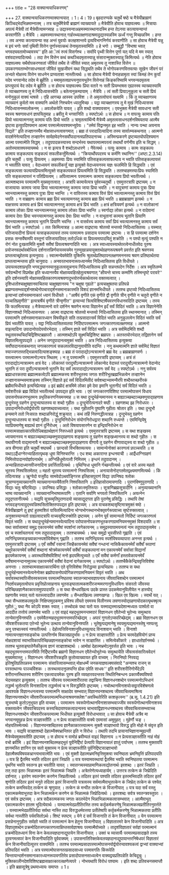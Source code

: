 +++
title = "28 वाक्यान्वयाधिकरणम्"

+++
27. वाक्यान्वयाधिकरणम्वाक्यान्वयात् । 1। 4। 19॥ बृहदारण्यके चतुर्थे षष्ठे च मैत्रेयीब्राह्मणं किञ्चिद्भेदभिन्नमाम्नातम् । तत्र चतुर्थेमैत्रेयी ब्राह्मणं व्याख्यायते ॥ मैत्रेयीति होवाच याज्ञवल्क्यः ॥ मित्रायाः अपत्यं मैत्रेयी तां मैत्रेयीत्यामन्त्र्याह ॥ उद्यास्यन्वाअहमस्मात्स्थानादस्मि हन्त तेऽनया कात्यायन्यान्तं करवाणीति ॥ मैत्रेयि । अहमस्मात्स्थानात् गार्हस्थ्यलक्षणादाश्रमादुद्यास्यन्नस्मि ऊर्ध्वं गन्तु मिच्छन्नस्मि । हन्त । तव अनया कात्यायन्या सह अन्तं युवयोः कलहशान्तये द्रव्यविभागनिर्णयं करवाणीति ॥ सा होवाच मैत्रेयी यन्नु म इयं भगोः सर्वा पृथिवी वित्तेन पूर्णास्यात्कथं तेनामृतास्यामिति ॥ हे भगो । सम्बुद्धौ "विभाषा भवत् भगवदघवतामोच्चावस्य'' इति आेत्वं रुत्वं विसर्गश्च । सर्वापि पृथ्वी वित्तेन पूर्णा यत् यदि मे मम स्यात् वशंवदास्यादित्यर्थः । तदा तेन वित्तेन कथं कथञ्चिदमृतास्यान्नु संसारान्मुक्तास्यान्नु किमित्यर्थः ॥ नेति होवाच याज्ञवल्क्यः यथैवोपकरणवतां जीवितं तथैव ते जीवितं स्यात् अमृतस्य तु नाशास्ति वित्तेन ॥ उपकरणवताम्भोगसाधनवतां जीवितं सुखजीवनं यथा सिद्ध्यति तथैव ते भोगोपकरणवित्तवत्याः सुखेन जीवनं परं लभ्यते मोक्षस्य वित्तेन साधनेन प्राप्यताशा नास्तीत्यर्थः ॥ सा होवाच मैत्रेयी येनाहन्नामृता स्यां किमहं तेन कुर्यां यदेव भगवान्वेद तदेव मे ब्रूहीति ॥ ममामृतत्वप्राप्त्यनुपायभूतेन वित्तेनाहं किङ्करिष्यामि भगवन्यदमृतत्व प्राप्त्युपायं वेद तदेव मे ब्रूहीति ॥ स होवाच याज्ञवल्क्यः प्रिया वतारे नः सती प्रियम्भाषस एह्यास्स्व व्याख्यास्यामि ते व्याचक्षाणस्य तु मे निदिध्यासस्वेति ॥ बतेत्यनुकम्पायाम् । मैत्रेयि । त्वं सती प्रियाऽनुकूला च सती प्रियं मनोनुकूलं वाक्यं भाषसे । एहि आगच्छ आस्स्व उपविश । ते अमृतत्वोपायं वक्ष्यामि । किं तु व्याचक्षाणस्य व्याख्यानं कुर्वतो मम वाक्यानि अर्थतो निश्चयेन ध्यातुमिच्छ । यद्वा व्याचक्षाणस्य तु मे मुखं निदिध्यासस्व निदिध्यासनमवलोकनम् । अवलोकयेति यावत् । इति शब्दो वाक्यावसान् । एवभुक्ता मैत्रेयी सावधाना सती स्वस्य श्रवणावधानं ज्ञापयितुमाह ॥ ब्रवीतु मे भगवानिति ॥ स्पष्टोऽर्थः ॥ स होवाच ॥ न वापत्युः कामाय पतिः प्रियो भवत्यात्मनस्तु कामाय पतिः प्रियो भवति ॥ त्रामृतत्वार्थिन्यै मैत्रेय्यै अमृतत्वसाधनदर्शनविषयतया आत्मैव द्रष्टव्य इत्युपदिश्यमान आत्मा परमात्मेत्यवश्यमभ्युपेयः । "तमेवं विद्वानमृत इह भवति । नान्यः पन्था अयनाय विद्यते'' इति तज्ज्ञानस्यैव मोक्षसाधनत्वावगमात् । ब्रह्म तं परादादित्यादिना तस्य सार्वात्म्यकथनात् । आत्मनो वादर्शनेनेत्यादिना तज्ज्ञानेन सार्वज्ञवेदनेनसर्वोपादानत्वप्रतिपादनाच्च । अस्मिन्प्रकरणे द्रष्टव्यतयोपदिश्यमान आत्मा परमात्मेति सिद्धम् । तदुपपादकस्यास्य सन्दर्भस्य यथापरमात्मपरत्वं तथार्थो वर्णनीय इति च सिद्धम् । अतोस्यावाक्यस्यायमर्थः । न वा इत्यत्र वै शब्दोऽवधारणे । नैवेत्यर्थः । पत्युः कामाय । कामः सङ्कल्पः कामाय सङ्कल्पाय सङ्कल्पं सफलीकर्त्तुमित्यर्थः । "क्रियार्थोपपदस्य च कर्मणि स्थानिनः'' (अष्टा.2.3.14) इति चतुर्थी । पत्युः प्रियत्वम् । अहमस्याः प्रियः स्यामिति पतिसङ्कल्पसाफल्याय न भवति पतिसङ्कल्पायत्तं न भवतीति यावत् । वेदाध्ययनं सफलीकर्त्तुं यज्ञ इत्युक्ते वेदाध्ययनस्य यज्ञः फलमिति हि सिद्ध्यति । एवं सङ्कल्पसा फल्यायप्रियत्वमित्युक्ते सङ्कल्पफलं प्रियत्वमिति हि सिद्ध्यति । ततश्चाहमस्याःप्रियः स्यामिति पति सङ्कल्पायत्तं न पतिप्रियत्वम् । अपित्वात्मनः परमात्मनः कामाय सङ्कल्पाय प्रियो भवतीत्यर्थः । आत्मशब्दस्य परमात्मनि मुख्यवृत्तत्वात् । अत्रापि कामायेत्यत्र पूर्ववच्चतुर्थी । एवमुत्तरत्रापि द्रष्टव्यम् ॥ न वाजायायाः कामाय जाया प्रिया भवत्यात्मनस्तु कामाय जाया प्रिया भवति । न वापुत्राणां कामाय पुत्राः प्रिया भवन्त्यात्मनस्तु कामाय पुत्राः प्रिया भवन्ति । न वावित्तस्य कामाय वित्तं प्रियं भवत्यात्मनस्तु कामाय वित्तं प्रियं भवति । न वाब्रह्मणः कामाय ब्रह्म प्रियं भवत्यामनस्तु कामाय ब्रह्म प्रियं भवति ॥ ब्रह्मब्राह्मण इत्यर्थः ॥ न वाक्षत्रस्य कामाय क्षत्रं प्रियं भवत्यात्मनस्तु कामाय क्षत्रं प्रियं भवति ॥ क्षत्रं क्षत्रियवर्ण इत्यर्थः ॥ न वालोकानां कामाय लोकाः प्रिया भवन्त्यात्मनस्तु कामाय लोकाः प्रिया भवन्ति ॥ स्वर्गाद्या लोका इत्यर्थः ॥ न वादेवानां कामाय देवाः प्रिया भवन्त्यात्मनस्तु कामाय देवाः प्रिया भवन्ति । न वाभूतानां कामाय भूतानि प्रियाणि भवन्त्यात्मनस्तु कामाय भूतानि प्रियाणि भवन्ति । न वासर्वस्य कामाय सर्वां प्रियं भवत्यात्मनस्तु कामाय सर्वं प्रियं भवति ॥ स्पष्टोऽर्थः । ततः किमित्यत्राह ॥ आत्मा वाद्रष्टव्यः श्रोतव्यो मन्तव्यो निदिध्यासितव्यः ॥ यस्मात् पतिजायादीनां प्रियत्वं यत्सङ्कल्पायत्तं तस्य परमात्मनः प्रसादाय परमात्मा द्रष्टव्यः । स हि परमात्मा दर्शनेन प्रसन्नः सन्सर्वेषामपि वस्तूनां पतिजायादिवत् ततोऽधिकं वा प्रियत्वमापादयितुं शक्रोति । न पश्यो मृत्युं पश्यति न रोगं नोत दुःखतामिति मुक्तौ सर्वेषां प्रियत्वश्रवणादिति भावः । अत्र स्वाध्यायस्यार्थपरत्वेनाधीतवेदः पुरुषः प्रयोजनवदर्थावबोधित्व दर्शनात्तन्निर्णयायस्वयमेव गुरुमुखान्नयायुक्तार्थग्रहणरूपश्रवणे प्रवर्त्तत इति श्रवणस्य प्राप्तत्वाच्छ्रोतव्य इत्यनुवादः । स्वात्मन्येवमेवेति युक्तिभिः श्रुतार्थप्रतिष्ठापनलक्षणमननस्य श्रवण प्रतिष्ठार्थतया प्राप्तत्वान्मन्तव्य इति चानुवादः । अनवरतभावनारूपध्यानमेव निदिध्यासितव्य इति विधीयते । उपायत्वदशाप्रभृति भगवद्ध्यानस्यानुकूलत्वसूचनाय निदिध्यासितव्य इति सन्नन्तपदेन निर्देशः । अत्र स्मृतिलम्भे सर्वग्रन्थीनां विप्रमोक्ष इति चध्यानस्यैव मोक्षाव्यवहितहेतुत्वश्रवणात् "क्षीयन्ते चास्य कर्म्माणि तस्मिन्दृष्टे परावरे'' इति दर्शनस्यापि मोक्षाव्यवहितकारणत्वश्रवणादुभयोरप्येकार्थत्वस्य वक्तव्यत्वात् । दृशिधातोश्चाक्षुषज्ञानवाचितया चाक्षुषज्ञानस्य "न चक्षुषा गृह्यते'' इत्यचाक्षुषतया प्रतिपन्ने ब्रह्मण्यसम्भवाद्दर्शनशब्देनोपचाराद्दर्शनसमानाकारमति विशदं ज्ञानमभिधीयते । ततश्च द्रष्टव्यो निदिध्यासितव्य इत्याभ्यां दर्शनसमानाकारं ध्यानं विधीयते । "आर्षेयं वृणीते एकं वृणीते द्वौ वृणीते त्रीन् वृणीते न चतुरो वृणीते न पञ्चातिप्रवृणीते'' इत्यत्रार्षेयं वृणीते त्रीन्वृणीत'' इत्याभ्यां त्रित्वविशिष्टार्षेयवरणविधानवदिति द्रष्टव्यम् । तस्य किं फलमित्यत्राह ॥ मैत्रेय्यात्मनो वारे दर्शनेन श्रवणेन मत्या विज्ञानेन इदँ सर्वं विदितं भवति ॥ अत्र विज्ञानेनेति विज्ञानशब्दो निदिध्यासनपरः । आत्मा वाद्रष्टव्यः श्रोतव्यो मन्तव्यो निदिध्यासितव्य इति स्थानमानात् । तस्मिन् परमात्मनि दर्शनसमानाकारध्यान विषयीकृते सति तत्प्रसादात्सर्वं विदितं भवति अनुकूलत्वेन विदितं भवति सर्वं प्रियं भवतीति यावत् । यद्वा निदिध्यासितव्यतया निर्दिष्टपरमात्मनः जगत्कारणत्वलक्षणमाह । आत्मनो वाइत्यादिना उपादानोपादेययोरभेदात् । तस्मिन् ज्ञाते सर्वं विदितं भवति । अत्र सर्वमिदमिति शब्दौ स्थूलावस्थचिदचिद्विशिष्टब्रह्मपरौ । आत्मशब्दोऽपि सूक्ष्मचिद्विशिष्ट ब्रह्मपरः । अतस्तयोरभेदात् तद्विज्ञानेन सर्वं विज्ञातमित्युपपद्यते । अनेन जगदुपादानत्वमुक्तं भवति । अत्र निदिध्यासितव्यः इत्युक्त्या सर्वोपादानत्वकथनात् जगत्कारणत्वं सकलपरविद्यानुयायीति वदन्ति । ननु कथमात्मनि ज्ञाते सर्वमिदं विज्ञातं स्याज्जगतस्तद्भिन्नत्वादित्याशङ्क्याह ॥ ब्रह्म तं परादाद्योऽन्यत्रात्मनो ब्रह्म वेद ॥ ब्रह्मब्राह्मणवर्णः । यस्त्वात्मनः परमात्मनोऽन्यत्र स्थितम् । न तु परमात्मनि । एवमुत्तरत्रापि द्रष्टव्यम् । क्षत्रं तं परादाद्योऽन्यत्रात्मनः क्षत्रं वेद । लोकास्तं परादुर्योऽन्यत्रात्मनो लोकान्वेद वेदास्तं परादुर्योऽन्यत्रात्मनो वेदान्वेद भूतानि तं परा दुर्योऽन्यत्रात्मनो भूतानि वेद सर्वं तपरादाद्योऽन्यत्रात्मनः सर्वं वेद ॥ स्पष्टोऽर्थः । ननु सर्वस्य ब्रह्माधारकतया ब्रह्मात्मकत्वेऽपि ब्रह्मात्मकस्य शरीरभूतस्य जगतः शरीरिभूतब्रह्मभिन्नत्वेन तज्ज्ञानेन तज्ज्ञानासम्भवमाशङ्क्य तस्मिन् विज्ञाते इदं सर्वं विदितमितीदं सर्वशब्दाभ्यामन्यैरपि शब्दैस्तच्छरीरकं ब्रह्मैवाभिधीयते इत्यभिप्रेत्याह ॥ इदं ब्रह्मेदं क्षत्रमिमे लोका इमे देवा इमानि भूतानीदं सर्वं विदितं भवति ॥ सर्वशरीरकं ब्रह्म विदितं भवतीत्यर्थ उपपद्यत इति भावः । एवं जगत्कारणविशिष्ट परमात्मोपासनं विधाय उपासनोपकरणभूतमनः प्रभृतिकरणनियमनमाह ॥ स यथा दुन्दुभेर्हन्यमानस्य न बाह्याञ्च्छब्दाञ्च्छक्नुयाद्ग्रहणाय दुन्दुभेस्तु ग्रहणेन दुन्दुभ्याघातस्य वा शब्दो गृहीतः ॥ दुन्दुभेरित्यनादरे षष्ठी । ग्रहणशब्द इह निरोधपरः । उपादाननिरोधयोर्द्वयोरपि ग्रहणशब्दवाच्यत्वात् । यथा गृहीतानि पुष्पाणि गृहीताः श्रोतार इति । यथा दुन्दुभौ हन्यमाने ततो निःसरतः शब्दान्ननिरोद्धुं शक्रुयात् । कथं तर्हि निरुणद्धीत्यत्राह । दुन्दुभेस्तु ग्रहणेन दुन्दुभ्याधातस्य वा शब्दो गृहीतः । दुन्दुभिनिरोधेन संयोगनिरोधद्वारा शब्दानि रुध्यन्ते । एवमिन्द्रियेषु व्याप्रियमाणेषु बाह्यार्थ ज्ञानं दुर्निरोधम् । अतो विषयापसारणेन वा इन्द्रियनिरोधेन वा परमात्मसाक्षात्कारविरोधिबाह्यार्थज्ञानं निरुत्ध्यते इत्यर्थः । एवमुत्तरत्रापि द्रष्टव्यम् ॥ स यथा शङ्खस्य ध्मायमानस्य न बाह्याञ्च्छब्दाञ्च्छक्नुयाद्ग्रहणाय शङ्खस्य तु ग्रहणेन शङ्खध्मानस्य वा शब्दो गृहीतः । स यथावीणायै वाद्यमानायै न बाह्याञ्च्छब्दाञ्च्छक्नुयाद्ग्रहणाय वीणायै तु ग्रहणेन वीणावाद्यस्य वा शब्दो गृहीतः ॥ अत्र वीणाया इति चतुर्थी षष्ठ्यर्थे । छान्दसो विभक्तिव्यत्ययः । सामान्येनोक्तं कारणत्वं प्रपञ्चयति ॥ स यथाऽऽर्द्रैधाग्नेरभ्याहितात्पृथक् धूमा विनिश्चरन्ति । एध शब्द अकारान्त इन्धनवाची । आर्द्रैधाग्निग्रहणं निमित्तोपादानयोर्ज्ञापनार्थम् । अग्निर्हिधूमोत्पत्तौ निमित्तम् । इन्धनं तदुपादानम् । अभ्याहितादाध्मानवीजनादिना प्रवर्त्तितादित्यर्थः । पृथिग्विधा धूमानि र्गच्छन्तीत्यर्थः ॥ एवं वारे अस्य महतो भूतस्य निश्वसितमेतत् ॥ महतो भूतस्य परमात्मनो निश्वसितम् । अनायासेनोद्गतमेतद्वक्ष्यमाणमित्यर्थः । किं तदित्यत्राह ॥ ऋुग्वेदो यजुर्वेदः सामवेदोऽथर्वाङ्गिरस इतिहासपुराणं विद्या उपनिषदः श्लोकः सूत्राण्यनुव्याख्यानानि व्याख्यानान्यस्यैवैतानि निश्वसितानि ॥ इतिहासोरामायणादिः । पुराणंविष्णुपुराणादि । विद्याः चतुः षष्टिविद्याः । उपनिषदः प्रसिद्धाः । श्लोकाःस्मृतिरूपाः । सूत्राणिब्रह्मसूत्रादीनि । अनुव्याख्यानानि भाष्य व्याख्यानानि । व्याख्यानानिभाष्यरूपाणि । एतानि सर्वाणि भगवतो निश्वसितानि । अयत्नेन तदुद्गतानीत्यर्थः । यद्यपि सूत्रस्मृतिपुराणादयो व्यासाद्युद्गता इति पुराणेषु प्रसिद्धिः । तथापि तेषां भगवदङ्गत्वादुद्भवन्निश्वसितोक्तिरुपपद्यत इति द्रष्टव्यम् । अत्र वाचकशब्दसृष्टिमात्रमुक्तं षष्ठे । मैत्रेयीब्राह्मणे तु इष्टं हुतमाशितं पायितमित्यादिना भोग्यभोगस्थानभोक्तृवर्गरूपवाच्य सृष्टेरुक्तत्वात् । अनुक्तस्यान्यतो ग्राह्यत्वादत्रापि वाच्यसृष्टिरुक्तेति द्रष्टव्यम् । अनेन पूर्वं सामान्यतो निर्दिष्टं जगत्कारणत्वं विवृतं भवति । स यथादुन्दुभेर्हन्यमानस्येत्यादिना परोपासनोपकरणभूतकरणग्रामनियमनमुक्तं विशदयति ॥ स यथा सर्वासामपां समुद्र एकायनमेवं सर्वेषां स्पर्शानां त्वगेकायनम् ॥ समुद्रस्यापामयनत्वं नाम तदुपादातृत्वमेव । एवं च स्पर्शायतनत्वं नाम तदुपादातृत्वम् । ततश्चायमर्थः । यथा समुद्रो भूयसीरपो गृह्णाति । एवं त्वगिन्द्रियमसङ्ख्याकान्स्पर्शाविशेषान् गृह्णाति । ततश्च त्वगिन्द्रियस्य स्पर्शविषयव्यापारा अनन्ता इत्यर्थः । एवमुत्तरत्रापि द्रष्टव्यम् ॥ एवँ सर्वेषाँ रसानां जिव्हैकायनमेवं सर्वेषां गन्धानां नासिकैकायनमेवँ सर्वेषाँ रूपाणां चक्षुरेकायनमेवँ सर्वेषाँ शब्दानां श्रोत्रमेकायनमेवँ सर्वेषाँ सङ्कल्पानां मन एकायनमेवँ सर्वासां विद्यानाँ हृदयमेकायनम् ॥ अवस्थाविशेषविशिष्टं मनो हृदयमित्युच्यते ॥ एवँ सर्वेषां कर्मणाँ हस्तावेकायनमेवँ सर्वेषामानन्दानामुपस्थ एकायनमेवँ सर्वेषां वेदानां वागेकायनम् ॥ स्पष्टोऽर्थः । ततश्चैकैकेन्द्रियवृत्तिविशेषा अनन्ताः । ततश्चात्मसाक्षात्कारार्थिना एते वृत्तिविशेषा निरोद्धव्या इत्यभिप्रायः । ततश्च स यथा दुन्दुभेर्हन्यमानस्येत्यनेनोक्त ब्रह्मोपासनोपयोगिकरणग्रामनियमनं विवृतं भवति । अथ सर्वावस्थास्वपिजीवस्वरूपस्य परमात्मनिष्ठतया स्वातन्त्र्याभावज्ञापनाय जीववाचिशब्देन परमात्मानं निदर्शयन्नमृतत्वोपाय प्रवृत्तिप्रोत्साहनाय भूतसङ्घातात्मकशरीरजन्ममरणानुविधायिनः संसरतो जीवस्या परिच्छिन्नज्ञानैकाकारतामुपपादयति ॥ स यथा सैन्धवखिल्य उदके प्रास्त उदकमेवानुविलीयेत न हास्योद् ग्रहणायैव स्यात् यतो यतस्त्वाददीत लवणमेव ॥ सैन्धवखिल्यः लवणखण्डः । खिल एव खिल्यः । स्वार्थे यत् । यथा सैन्धवशकलमुदके निक्षिप्तमुदकमनु प्रविश्य लीयते एवमस्य विलीनस्य लवणास्योद्ग्रहणायोदकात्पृथक्वृत्य गृहीतंु यथा नैव कोऽपि शक्तः स्यात् । तच्चोदकं यथा यतो यतः यस्माद्यस्मात्प्रदेशान्मध्यतः पार्श्वतो वा आददीत तत्तोयं लवणमेव भवति ॥ एवं वाइदं महद्भूतमनन्तमपारं विज्ञानधन एवैतेभ्यो भूतेभ्यः समुत्थाय तान्येवानुविनश्यति ॥ एवमेवैतन्महद्भूतमनन्तमपरिच्छेद्यम् । अपारं गुणतोऽप्यपरिच्छेद्यम् । ब्रह्म विज्ञानधन एव जीवशरीरकतया एतेभ्यो भूतेभ्य उत्थाय तान्येवानुविनश्यति । भूतेषूत्पद्यमानेषु स्वयमुत्पद्यमानस्तेषु नश्यत्सु अनु पश्चात्स्वयं नश्यतीत्यर्थः । देहोत्पत्तिविनाशानुविधाय्युत्पाद विनाशवान् भवति । विनाशो नामात्यन्तज्ञानसङ्कोचः उत्पत्तिर्नाम विकासप्रादुर्भावः ॥ न प्रेत्य सञ्ज्ञास्तीति ॥ प्रेत्य चरमदेहवियोगं प्राप्य मोक्षदशायां स्वाभाविकापरिच्छिन्नज्ञानसङ्कोचा भावेन न सञ्ज्ञास्ति । समित्येकीकारे । ज्ञाधातोर्ज्ञानमर्थः । ततश्च भूतसङ्घातेनैकीकृत्य ज्ञानं सञ्ज्ञाशब्दार्थः । आमोक्षं देहात्मभ्रमोऽनुवर्त्तत इति भावः । नच महद्भूतमनन्तमपारमिति निर्द्दिष्टस्यैव ब्रह्मणो विज्ञानधन एवैतेभ्योभूतेभ्यः समुत्थायेति जीवत्वसंसारित्ववेदनं मुख्यमेवास्तु । विज्ञानधनः जीवशरीरकइति कुतोव्याख्यायत इति वाच्यम् । निरनिष्ठो निरवद्य इतिश्रुतिप्रतिपन्नस्य परमात्मनः संसारित्वासम्भवात् मोक्षधर्म्मे जनकयाज्ञवल्क्यसंवादे "अन्यश्च राजन् स परस्तथान्यः पञ्ञ्चविंशकः । तत्स्थत्वादनुपश्यन्ति ह्येक एवेति साधवः'' इति शरीरशरीरिणोर्भेदेऽपि शरीरान्तस्थितस्य शरीरिण एकत्वादयमेकः पुरुष इति व्यवहारवदन्तरव स्थितिनिबन्धनः प्रकार्य्यैक्यविषयो भेदव्यवहार इत्युक्तम् । ततश्च जीवस्य परमात्मशरीरतया तद्वाचिना विज्ञानधनशब्देन परमात्मनोऽभिधानं तद्धर्म्म भूतोत्पत्ति विनाशादिना तद्धर्म्मत्त्वं च न विरुद्धमिति द्रष्टव्यम् । नचोत्थानविनाशयोःसद्वारविशेषणत्वे आवश्यके विज्ञानधनत्वस्या परमात्मनि साक्षादेव सम्भवात् विज्ञानघनशब्दस्य जीववाचित्वमाश्रित्य विज्ञानघनशब्देन जीवशरीरकपरमात्मभिधानाश्रयणक्लेशः"अवस्थितेरिति काशकृत्स्नः'' (ब्र.सू. 1.4.21) इति सूत्रभाष्ये कुतोऽनुभूयत इति वाच्यम् । परमात्मनः स्वरूपेणोत्थानविनाशासम्भवाज्जीव स्वरूपेणोत्थानविनाशस्य वक्तव्यत्वेन जीववाचिपदस्य कस्यचिदावश्यकत्वादन्यस्य चाभावाद्विज्ञानधनशब्दस्य जीववाचित्वसम्भवाच्च विज्ञानधनशब्देन जीवशरीरकपरमात्मा भिधीयत इत्युक्तौ विरोधाभावात् ॥ सा होवाच मैत्रेयी अत्रैव मा भगवानमूमुहन्न प्रेत्य सञ्ज्ञास्तीति ॥ न प्रेत्य सञ्ज्ञास्तीति वाक्ये एवमासां अमूमुहत् । मुहेर्णौ चङ् । मोहयतिस्मेत्यर्थः । विज्ञानघनशब्दितस्य ज्ञानैकाकारस्यात्मनः मुक्तौ सञ्ज्ञाभावो विरुद्ध इति मोहो मे संवृत्त इति भावः । यद्यपि सञ्ज्ञाशब्दो देहात्म्यैक्यभ्रान्तिपर इति न विरोधः । तथापि तदभि प्रायानाभिज्ञानान्मुह्यन्ती मैत्रेय्येवमुक्तवतीति द्रष्टव्यम् ॥ स होवाच न वामोहं ब्रवीम्यलं वाइदं विज्ञानाय ॥ न प्रेत्यसञ्ज्ञास्तीति नाहं मोहं वचो ब्रवीमि । इदं विज्ञानघनशब्दितमहद्भूतं पूर्वनिर्द्दिष्टं प्रेत्यापि विज्ञानायालं ज्ञातुं पर्याप्तम् । ततश्च मुक्तावपि ज्ञानमस्ति ज्ञानिन एव सतो मुक्तस्य न प्रेत्य सञ्ज्ञास्तीति पूर्वनिद्दिष्टसञ्ज्ञाभावो देहात्मैक्यविषयकभ्रान्त्यभावात्मेति भावः । एवं मुक्तौ देहात्मभ्रमनिवृत्तिमुक्त्वा स्वनिष्ठता भ्रमनिवृत्तिं प्रतिपादयति ॥ यत्र हि द्वैतमिव भवति तदितर इतरं जिघ्रति ॥ यत्र यस्यामवस्थायां द्वैतमिव भवति स्वनिष्ठतया परमात्मनः पृथगिव भवति स्वतन्त्र इव भवतीति यावत् । स्वातन्त्र्यस्याप्रामाणिकत्वद्योतनार्थः इवशब्दः । इतरं जिघ्रति । तत् तदा इतरः भिन्नात्मकः इतरं भिन्नात्मकं जिघ्रति । अत्रेतरेणेत्यध्याहार्यम् । उत्तरत्र तत्केन कं जिघ्रेदिति दर्शनात् । इतरेण स्वतन्त्रेण करणेन जिघ्रतीत्यर्थः ॥ तदितर इतरं पश्यति तदितर इतरमभिवदति तदितर इतरँ शृणोति तदितर इतरं मनुते तदितर इतरं विजानाति यत्रत्वस्य सर्वमात्मैवाभूत्तत्केन कं जिघ्रेत् तत्केन कं पश्येत् तत्केन कमभिवदेत् तत्केन कं श्रृणुयात् । तत्केन कं मन्वीत तत्केन कं विजानीयात् ॥ यत्र यदा सर्वं वस्तु एकात्मकमेवाभूत्तदा केन भिन्नात्मकेन करणेन कं भिन्नात्मकं जिघ्रेदित्यर्थः । इतरशब्दः सर्वत्र स्वतन्त्रवस्तुपरः । एवं सर्वत्र द्रष्टव्यम् । अत्र सदैकात्मकस्य जगतः कालभेदेन भिन्नाभिन्नात्मकत्वासम्भवात् । आत्मैवाभूत् एकात्मकत्वेन ज्ञातम भूदित्येवार्थः । यस्यात्मभेदप्रतीतिरस्ति तस्य कर्तृकर्मकरणेषु भिन्नात्मकत्वप्रतीतिरनुवर्त्तते । यस्यात्मभेदप्रतीतिर्यदा सर्वथा नास्ति तदा विरुद्धधर्मवत्तया प्रतीतेष्वपि कर्तृकर्मकरणेषु भिन्नात्मकतया प्रतीतिः सर्वथा नास्तीति पर्यवसितोऽर्थः। शिष्टं स्पष्टम् ॥ येने दं सर्वं विजानाति तं केन विजानीयात् ॥ येन परमात्मना प्रसन्नेनानुगृहीतः सर्वज्ञो भवति तं परमात्मानं केन हेतुना विजानीयात् ॥ विज्ञातारमरे केन विजानीयादिति ॥ अत्र विज्ञातृशब्देन प्रक्रमोदितजगत्कारणत्वाक्षिप्तसार्वज्ञाश्रयः परमात्मैवोच्यते । तादृशंविज्ञातारं सर्वज्ञं परमात्मानं प्रक्रमोदितध्यानं विना केन केवलयज्ञदानाद्युपायेन विजानीयात् । उक्तं च व्यासार्यैः परमात्मप्रसादाहृते तस्य दुरवगमत्वपरं केन विजानीयादिति पूर्ववाक्यम् । उपासनातिरिक्तकेवलयज्ञदानाद्युपायान्तरनिषेधपरं विज्ञातारं केन विजानीयादित्युत्तर वाक्यमिति । ततश्च परमात्मप्रसादपरमात्मोपासनयोर्द्वयोरप्यावश्यकत्वं द्वाभ्यां वाक्याभ्यां प्रतिपादितं भवति । अत्र परमात्मोपासनतत्प्रसादसाध्या परमावगतिः किंरूपेति चिन्तायान्दर्शनसमानाकारध्यानरूपावगतिरेव प्रसादोपासनसाध्यत्वेन वाक्यद्वयप्रतिपन्नेति केचिदूचुः । मुक्तिकालीनदेशविशिष्टब्रह्मसाक्षात्कारलक्षणेत्यपरे । नोभयथापि विरोधं पश्यामः । इति शब्दः प्रतिवचनसमाप्तौ । इति ब्रह्मसूत्रेषु प्रथमाध्यायः समाप्तः ॥ 1॥